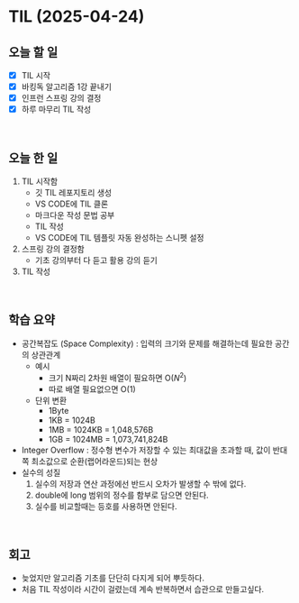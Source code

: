 # TIL (2025-04-24)
## 오늘 할 일
- [x] TIL 시작
- [x] 바킹독 알고리즘 1강 끝내기
- [x] 인프런 스프링 강의 결정
- [x] 하루 마무리 TIL 작성

<br>

## 오늘 한 일
1. TIL 시작함
   - 깃 TIL 레포지토리 생성
   - VS CODE에 TIL 클론
   - 마크다운 작성 문법 공부
   - TIL 작성
   - VS CODE에 TIL 템플릿 자동 완성하는 스니펫 설정
2. 스프링 강의 결정함
   - 기초 강의부터 다 듣고 활용 강의 듣기
3. TIL 작성


<br>

## 학습 요약 <br>
- 공간복잡도 (Space Complexity) : 입력의 크기와 문제를 해결하는데 필요한 공간의 상관관계
    - 예시
        - 크기 N짜리 2차원 배열이 필요하면 O($N^2$)
        - 따로 배열 필요없으면 O(1)
    - 단위 변환
      - 1Byte
      - 1KB = 1024B
      - 1MB = 1024KB = 1,048,576B
      - 1GB = 1024MB = 1,073,741,824B
 - Integer Overflow : 정수형 변수가 저장할 수 있는 최대값을 초과할 때, 값이 반대쪽 최소값으로 순환(랩어라운드)되는 현상
 - 실수의 성질
    1. 실수의 저장과 연산 과정에선 반드시 오차가 발생할 수 밖에 없다.
    2. double에 long 범위의 정수를 함부로 담으면 안된다.
    3. 실수를 비교할때는 등호를 사용하면 안된다.

<br>

## 회고
- 늦었지만 알고리즘 기초를 단단히 다지게 되어 뿌듯하다.
- 처음 TIL 작성이라 시간이 걸렸는데 계속 반복하면서 습관으로 만들고싶다.